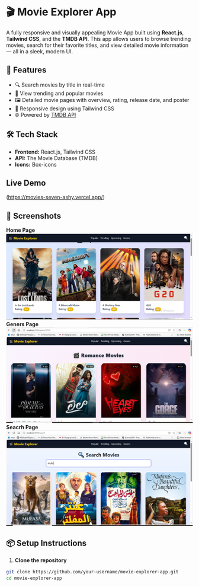 # 🎬 Movie Explorer App

A fully responsive and visually appealing Movie App built using **React.js**, **Tailwind CSS**, and the **TMDB API**. This app allows users to browse trending movies, search for their favorite titles, and view detailed movie information — all in a sleek, modern UI.

## 🚀 Features

- 🔍 Search movies by title in real-time
- 🌟 View trending and popular movies
- 🖼️ Detailed movie pages with overview, rating, release date, and poster
- 🎨 Responsive design using Tailwind CSS
- 🌐 Powered by [TMDB API](https://www.themoviedb.org/documentation/api)

## 🛠️ Tech Stack

- **Frontend:** React.js, Tailwind CSS
- **API:** The Movie Database (TMDB)
- **Icons:** Box-icons
  
## Live Demo
(https://movies-seven-ashy.vercel.app/)

## 📸 Screenshots

<!-- Add images here -->
**Home Page**
![Home Page](Screenshots/screenshot_1.png)
**Geners Page**
![Home Page](Screenshots/screenshot_2.png)
**Seacrh Page**
![Seacrh Page](Screenshots/screenshot_3.png)

## 📦 Setup Instructions

1. **Clone the repository**

```bash
git clone https://github.com/your-username/movie-explorer-app.git
cd movie-explorer-app
